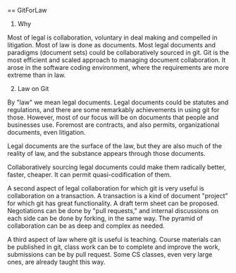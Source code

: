 == GitForLaw

1. Why

Most of legal is collaboration, voluntary in deal making and compelled in litigation.  Most of law is done as documents.  Most legal documents and paradigms (document sets) could be collaboratively sourced in git.  Git is the most efficient and scaled approach to managing document collaboration.  It arose in the software coding environment, where the requirements are more extreme than in law.  

2. Law on Git

By "law" we mean legal documents.  Legal documents could be statutes and regulations, and there are some remarkably achievements in using git for those.  However, most of our focus will be on documents that people and businesses use.  Foremost are contracts, and also permits, organizational documents, even litigation.

Legal documents are the surface of the law, but they are also much of the reality of law, and the substance appears through those documents.

Collaboratively sourcing legal documents could make them radically better, faster, cheaper.  It can permit quasi-codification of them.

A second aspect of legal collaboration for which git is very useful is collaboration on a transaction.  A transaction is a kind of document "project" for which git has great functionality.  A draft term sheet can be proposed.  Negotiations can be done by "pull requests," and internal discussions on each side can be done by forking, in the same way.  The pyramid of collaboration can be as deep and complex as needed.

A third aspect of law where git is useful is teaching.  Course materials can be published in git, class work can be to complete and improve the work, submissions can be by pull request.  Some CS classes, even very large ones, are already taught this way.


